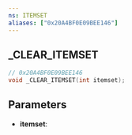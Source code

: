 ```yaml
---
ns: ITEMSET
aliases: ["0x20A4BF0E09BEE146"]
---
```

## _CLEAR_ITEMSET

```c
// 0x20A4BF0E09BEE146
void _CLEAR_ITEMSET(int itemset);
```

## Parameters
* **itemset**:
